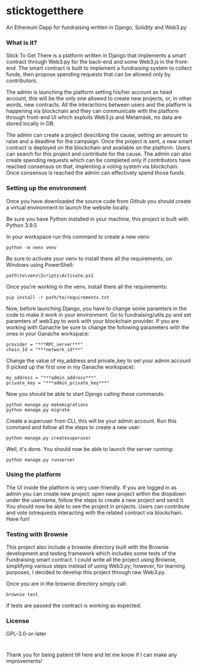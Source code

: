 # sticktogetthere
An Ethereum Dapp for fundraising written in Django, Solidity and Web3.py

### What is it?
Stick To Get There is a platform written in Django that implements a smart contract through Web3.py for the back-end and some Web3.js in the front-end.
The smart contract is built to implement a fundraising system to collect funds, then propose spending requests that can be allowed only by contributors.

The admin is launching the platform setting his/her account as head account, this will be the only one allowed to create new projects, or, in other words, new contracts.
All the interactions between users and the platform is happening via blockchain and they can communicate with the platform through front-end UI which exploits Web3.js and Metamask, no data are stored locally in DB.

The admin can create a project describing the cause, setting an amount to raise and a deadline for the campaign. Once the project is sent, a new smart contract is deployed on the blockchain and available on the platform. Users can search for this project and contribute for the cause. The admin can also create spending requests which can be completed only if contributors have reached consensus on that, implenting a voting system via blockchain. Once consensus is reached the admin can effectively spend those funds.

### Setting up the environment
Once you have downloaded the source code from Github you should create a virtual environment to launch the website locally. 

Be sure you have Python installed in your machine, this project is built with Python 3.9.5

In your workspace run this command to create a new venv:

```
python -m venv venv
```

Be sure to activate your venv to install there all the requirements, on Windows using PowerShell:

```
path\to\venv\Scripts\Activate.ps1
```

Once you're working in the venv, install there all the requirements:

```
pip install -r path/to/requirements.txt
```

Now, before launching Django, you have to change some paramters in the code to make it work in your environment.
Go to fundraising/utils.py and set paramters of web3.py to work with your blockchain provider. If you are working with Ganache be sure to change the following parameters with the ones in your Ganache workspace:

```
provider = "***RPC_server***"
chain_Id = "***network_id***"
```

Change the value of my_address and private_key to set your admin account (I picked up the first one in my Ganache workspace):

```
my_address = "***admin_address***"
private_key = "***admin_private_key***"
```

Now you should be able to start Django calling these commands:

```
python manage.py makemigrations
python manage.py migrate
```

Create a superuser from CLI, this will be your admin account.
Run this command and follow all the steps to create a new user:

```
python manage.py createsuperuser
```

Well, it's done. You should now be able to launch the server running:

```
python manage.py runserver
```

### Using the platform

The UI inside the platform is very user-friendly. If you are logged in as admin you can create new project: open new project within the dropdown under the username, follow the steps to create a new project and send it.
You should now be able to see the project in projects. Users can contribute and vote totrequests interacting with the related contract via blockchain. Have fun!

### Testing with Brownie

This project also include a brownie directory built with the Brownie development and testing framework which includes some tests of the Fundraising smart contract. I could write all the project using Brownie, simplifying various steps instead of using Web3.py; however, for learning purposes, I decided to develop this project through raw Web3.py.

Once you are in the brownie directory simply call:

```
brownie test
```
If tests are passed the contract is working as expected.

### License

GPL-3.0-or-later

#

Thank you for being patient till here and let me know if I can make any improvements!

